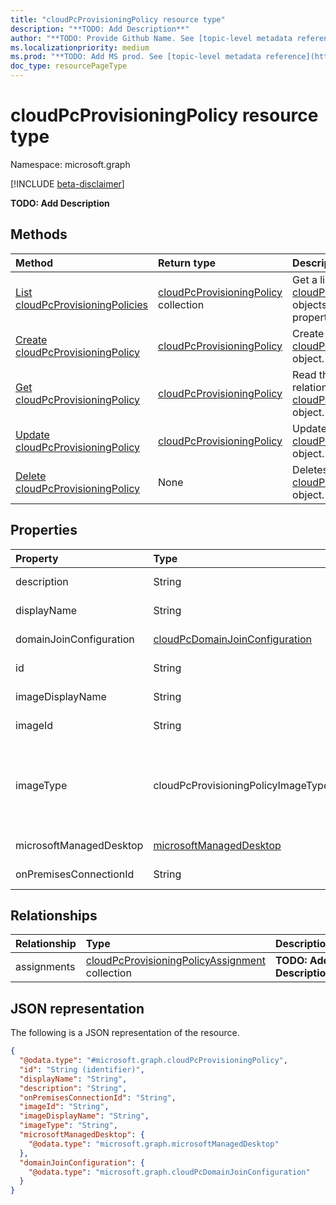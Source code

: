 ```yaml
---
title: "cloudPcProvisioningPolicy resource type"
description: "**TODO: Add Description**"
author: "**TODO: Provide Github Name. See [topic-level metadata reference](https://msgo.azurewebsites.net/add/document/guidelines/metadata.html#topic-level-metadata)**"
ms.localizationpriority: medium
ms.prod: "**TODO: Add MS prod. See [topic-level metadata reference](https://msgo.azurewebsites.net/add/document/guidelines/metadata.html#topic-level-metadata)**"
doc_type: resourcePageType
---
```


# cloudPcProvisioningPolicy resource type

Namespace: microsoft.graph

[!INCLUDE [beta-disclaimer](../../includes/beta-disclaimer.md)]

**TODO: Add Description**

## Methods
|Method|Return type|Description|
|:---|:---|:---|
|[List cloudPcProvisioningPolicies](../api/cloudpcprovisioningpolicy-list.md)|[cloudPcProvisioningPolicy](../resources/cloudpcprovisioningpolicy.md) collection|Get a list of the [cloudPcProvisioningPolicy](../resources/cloudpcprovisioningpolicy.md) objects and their properties.|
|[Create cloudPcProvisioningPolicy](../api/cloudpcprovisioningpolicy-create.md)|[cloudPcProvisioningPolicy](../resources/cloudpcprovisioningpolicy.md)|Create a new [cloudPcProvisioningPolicy](../resources/cloudpcprovisioningpolicy.md) object.|
|[Get cloudPcProvisioningPolicy](../api/cloudpcprovisioningpolicy-get.md)|[cloudPcProvisioningPolicy](../resources/cloudpcprovisioningpolicy.md)|Read the properties and relationships of a [cloudPcProvisioningPolicy](../resources/cloudpcprovisioningpolicy.md) object.|
|[Update cloudPcProvisioningPolicy](../api/cloudpcprovisioningpolicy-update.md)|[cloudPcProvisioningPolicy](../resources/cloudpcprovisioningpolicy.md)|Update the properties of a [cloudPcProvisioningPolicy](../resources/cloudpcprovisioningpolicy.md) object.|
|[Delete cloudPcProvisioningPolicy](../api/cloudpcprovisioningpolicy-delete.md)|None|Deletes a [cloudPcProvisioningPolicy](../resources/cloudpcprovisioningpolicy.md) object.|

## Properties
|Property|Type|Description|
|:---|:---|:---|
|description|String|**TODO: Add Description**|
|displayName|String|**TODO: Add Description**|
|domainJoinConfiguration|[cloudPcDomainJoinConfiguration](../resources/cloudpcdomainjoinconfiguration.md)|**TODO: Add Description**|
|id|String|**TODO: Add Description**|
|imageDisplayName|String|**TODO: Add Description**|
|imageId|String|**TODO: Add Description**|
|imageType|cloudPcProvisioningPolicyImageType|**TODO: Add Description**. The possible values are: `gallery`, `custom`.|
|microsoftManagedDesktop|[microsoftManagedDesktop](../resources/microsoftmanageddesktop.md)|**TODO: Add Description**|
|onPremisesConnectionId|String|**TODO: Add Description**|

## Relationships
|Relationship|Type|Description|
|:---|:---|:---|
|assignments|[cloudPcProvisioningPolicyAssignment](../resources/cloudpcprovisioningpolicyassignment.md) collection|**TODO: Add Description**|

## JSON representation
The following is a JSON representation of the resource.
<!-- {
  "blockType": "resource",
  "keyProperty": "id",
  "@odata.type": "microsoft.graph.cloudPcProvisioningPolicy",
  "openType": false
}
-->
``` json
{
  "@odata.type": "#microsoft.graph.cloudPcProvisioningPolicy",
  "id": "String (identifier)",
  "displayName": "String",
  "description": "String",
  "onPremisesConnectionId": "String",
  "imageId": "String",
  "imageDisplayName": "String",
  "imageType": "String",
  "microsoftManagedDesktop": {
    "@odata.type": "microsoft.graph.microsoftManagedDesktop"
  },
  "domainJoinConfiguration": {
    "@odata.type": "microsoft.graph.cloudPcDomainJoinConfiguration"
  }
}
```

